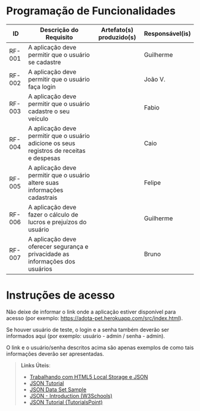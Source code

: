 # Programação de Funcionalidades


|ID    | Descrição do Requisito  | Artefato(s) produzido(s) | Responsável(is) |
|------|-----------------------------------------|----| ----|
|RF-001| A aplicação deve permitir que o usuário se cadastre |  | Guilherme |
|RF-002| A aplicação deve permitir que o usuário faça login   |  | João V. |
|RF-003| A aplicação deve permitir que o usuário cadastre o seu veículo   |  | Fabio |
|RF-004| A aplicação deve permitir que o usuário adicione os seus registros de receitas e despesas   |  |  Caio |
|RF-005| A aplicação deve permitir que o usuário altere suas informações cadastrais    |  | Felipe |
|RF-006| A aplicação deve fazer o cálculo de lucros e prejuízos do usuário     |  | Guilherme |
|RF-007| A aplicação deve oferecer segurança e privacidade as informações dos usuários    |  | Bruno |
# Instruções de acesso

Não deixe de informar o link onde a aplicação estiver disponível para acesso (por exemplo: https://adota-pet.herokuapp.com/src/index.html).

Se houver usuário de teste, o login e a senha também deverão ser informados aqui (por exemplo: usuário - admin / senha - admin).

O link e o usuário/senha descritos acima são apenas exemplos de como tais informações deverão ser apresentadas.

> **Links Úteis**:
>
> - [Trabalhando com HTML5 Local Storage e JSON](https://www.devmedia.com.br/trabalhando-com-html5-local-storage-e-json/29045)
> - [JSON Tutorial](https://www.w3resource.com/JSON)
> - [JSON Data Set Sample](https://opensource.adobe.com/Spry/samples/data_region/JSONDataSetSample.html)
> - [JSON - Introduction (W3Schools)](https://www.w3schools.com/js/js_json_intro.asp)
> - [JSON Tutorial (TutorialsPoint)](https://www.tutorialspoint.com/json/index.htm)
